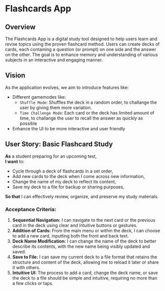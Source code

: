 # Flashcards App

## Overview

The Flashcards App is a digital study tool designed to help users learn and revise topics using the proven flashcard method. Users can create decks of cards, each containing a question (or prompt) on one side and the answer on the other. The goal is to enhance memory and understanding of various subjects in an interactive and engaging manner.

## Vision

As the application evolves, we aim to introduce features like:

- Different gamemodes like:
  - `Shuffle Mode`: Shuffles the deck in a random order, to challange the user by giving them more variation.
  - `Time Challenge Mode`: Each card or the deck has limited amount of time, to challange the user to recall the answer as quickly as possible
- Enhance the UI to be more interactive and user friendly

## User Story: Basic Flashcard Study

**As** a student preparing for an upcoming test,  
**I want** to:

- Cycle through a deck of flashcards in a set order,
- Add new cards to the deck when I come across new information,
- Change the name of my deck to reflect its content,
- Save my deck to a file for backup or sharing purposes,

**So that** I can effectively review, organize, and preserve my study materials.

### Acceptance Criteria:

1. **Sequential Navigation:** I can navigate to the next card or the previous card in the deck using clear and intuitive buttons or gestures.
2. **Addition of Cards:** From the main menu or within the deck, I can choose to add a new card, inputting both the front and back text.
3. **Deck Name Modification:** I can change the name of the deck to better describe its contents, with the new name being visibly updated and saved.
4. **Save to File:** I can save my current deck to a file format that retains the structure and content of the deck, allowing me to reload it later or share it with others.
5. **Intuitive UI:** The process to add a card, change the deck name, or save the deck to a file should be simple and intuitive, requiring no more than a few clicks or taps.
